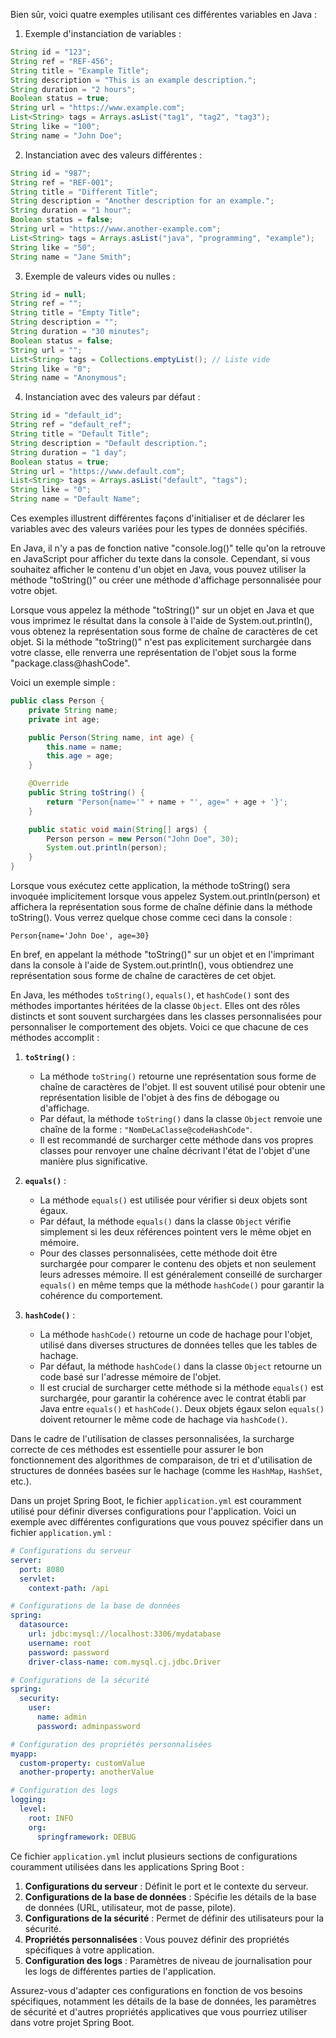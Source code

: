Bien sûr, voici quatre exemples utilisant ces différentes variables en Java :

1. Exemple d'instanciation de variables :

```java
String id = "123";
String ref = "REF-456";
String title = "Example Title";
String description = "This is an example description.";
String duration = "2 hours";
Boolean status = true;
String url = "https://www.example.com";
List<String> tags = Arrays.asList("tag1", "tag2", "tag3");
String like = "100";
String name = "John Doe";
```

2. Instanciation avec des valeurs différentes :

```java
String id = "987";
String ref = "REF-001";
String title = "Different Title";
String description = "Another description for an example.";
String duration = "1 hour";
Boolean status = false;
String url = "https://www.another-example.com";
List<String> tags = Arrays.asList("java", "programming", "example");
String like = "50";
String name = "Jane Smith";
```

3. Exemple de valeurs vides ou nulles :

```java
String id = null;
String ref = "";
String title = "Empty Title";
String description = "";
String duration = "30 minutes";
Boolean status = false;
String url = "";
List<String> tags = Collections.emptyList(); // Liste vide
String like = "0";
String name = "Anonymous";
```

4. Instanciation avec des valeurs par défaut :

```java
String id = "default_id";
String ref = "default_ref";
String title = "Default Title";
String description = "Default description.";
String duration = "1 day";
Boolean status = true;
String url = "https://www.default.com";
List<String> tags = Arrays.asList("default", "tags");
String like = "0";
String name = "Default Name";
```

Ces exemples illustrent différentes façons d'initialiser et de déclarer les variables avec des valeurs variées pour les types de données spécifiés.

En Java, il n'y a pas de fonction native "console.log()" telle qu'on la retrouve en JavaScript pour afficher du texte dans la console. Cependant, si vous souhaitez afficher le contenu d'un objet en Java, vous pouvez utiliser la méthode "toString()" ou créer une méthode d'affichage personnalisée pour votre objet.

Lorsque vous appelez la méthode "toString()" sur un objet en Java et que vous imprimez le résultat dans la console à l'aide de System.out.println(), vous obtenez la représentation sous forme de chaîne de caractères de cet objet. Si la méthode "toString()" n'est pas explicitement surchargée dans votre classe, elle renverra une représentation de l'objet sous la forme "package.class@hashCode".

Voici un exemple simple :

```java
public class Person {
    private String name;
    private int age;

    public Person(String name, int age) {
        this.name = name;
        this.age = age;
    }

    @Override
    public String toString() {
        return "Person{name='" + name + "', age=" + age + '}';
    }

    public static void main(String[] args) {
        Person person = new Person("John Doe", 30);
        System.out.println(person);
    }
}
```

Lorsque vous exécutez cette application, la méthode toString() sera invoquée implicitement lorsque vous appelez System.out.println(person) et affichera la représentation sous forme de chaîne définie dans la méthode toString(). Vous verrez quelque chose comme ceci dans la console :

```
Person{name='John Doe', age=30}
```

En bref, en appelant la méthode "toString()" sur un objet et en l'imprimant dans la console à l'aide de System.out.println(), vous obtiendrez une représentation sous forme de chaîne de caractères de cet objet.

En Java, les méthodes `toString()`, `equals()`, et `hashCode()` sont des méthodes importantes héritées de la classe `Object`. Elles ont des rôles distincts et sont souvent surchargées dans les classes personnalisées pour personnaliser le comportement des objets. Voici ce que chacune de ces méthodes accomplit :

1. **`toString()`** :
   - La méthode `toString()` retourne une représentation sous forme de chaîne de caractères de l'objet. Il est souvent utilisé pour obtenir une représentation lisible de l'objet à des fins de débogage ou d'affichage.
   - Par défaut, la méthode `toString()` dans la classe `Object` renvoie une chaîne de la forme : `"NomDeLaClasse@codeHashCode"`.
   - Il est recommandé de surcharger cette méthode dans vos propres classes pour renvoyer une chaîne décrivant l'état de l'objet d'une manière plus significative.

2. **`equals()`** :
   - La méthode `equals()` est utilisée pour vérifier si deux objets sont égaux.
   - Par défaut, la méthode `equals()` dans la classe `Object` vérifie simplement si les deux références pointent vers le même objet en mémoire.
   - Pour des classes personnalisées, cette méthode doit être surchargée pour comparer le contenu des objets et non seulement leurs adresses mémoire. Il est généralement conseillé de surcharger `equals()` en même temps que la méthode `hashCode()` pour garantir la cohérence du comportement.

3. **`hashCode()`** :
   - La méthode `hashCode()` retourne un code de hachage pour l'objet, utilisé dans diverses structures de données telles que les tables de hachage.
   - Par défaut, la méthode `hashCode()` dans la classe `Object` retourne un code basé sur l'adresse mémoire de l'objet.
   - Il est crucial de surcharger cette méthode si la méthode `equals()` est surchargée, pour garantir la cohérence avec le contrat établi par Java entre `equals()` et `hashCode()`. Deux objets égaux selon `equals()` doivent retourner le même code de hachage via `hashCode()`.

Dans le cadre de l'utilisation de classes personnalisées, la surcharge correcte de ces méthodes est essentielle pour assurer le bon fonctionnement des algorithmes de comparaison, de tri et d'utilisation de structures de données basées sur le hachage (comme les `HashMap`, `HashSet`, etc.).

Dans un projet Spring Boot, le fichier `application.yml` est couramment utilisé pour définir diverses configurations pour l'application. Voici un exemple avec différentes configurations que vous pouvez spécifier dans un fichier `application.yml` :

```yaml
# Configurations du serveur
server:
  port: 8080
  servlet:
    context-path: /api

# Configurations de la base de données
spring:
  datasource:
    url: jdbc:mysql://localhost:3306/mydatabase
    username: root
    password: password
    driver-class-name: com.mysql.cj.jdbc.Driver

# Configurations de la sécurité
spring:
  security:
    user:
      name: admin
      password: adminpassword

# Configuration des propriétés personnalisées
myapp:
  custom-property: customValue
  another-property: anotherValue

# Configuration des logs
logging:
  level:
    root: INFO
    org:
      springframework: DEBUG
```

Ce fichier `application.yml` inclut plusieurs sections de configurations couramment utilisées dans les applications Spring Boot :

1. **Configurations du serveur** : Définit le port et le contexte du serveur.
2. **Configurations de la base de données** : Spécifie les détails de la base de données (URL, utilisateur, mot de passe, pilote).
3. **Configurations de la sécurité** : Permet de définir des utilisateurs pour la sécurité.
4. **Propriétés personnalisées** : Vous pouvez définir des propriétés spécifiques à votre application.
5. **Configuration des logs** : Paramètres de niveau de journalisation pour les logs de différentes parties de l'application.

Assurez-vous d'adapter ces configurations en fonction de vos besoins spécifiques, notamment les détails de la base de données, les paramètres de sécurité et d'autres propriétés applicatives que vous pourriez utiliser dans votre projet Spring Boot.